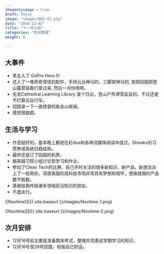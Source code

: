 ```yaml
---
showonlyimage : true
draft: false
image: "images/002-02.png"
date: "2016-12-02"
title: "十一月小结"
categories: "时间管理"
weight: 0

---
```


<!--more-->

## 大事件
- 黑五入了 GoPro Hero 5!
- 还入了一堆奇奇怪怪的配件，手持云台神马的，三脚架神马的, 放假回国把登山露营装备们拿过来, 然后一月份啧啧。
- 先去Cathedral Learning Library 录个日出，登山户外滑雪妥妥的，不过还是不打算买自行车。
- 回国录一下一直想录的紫金山夜骑。
- 感觉很跑题。

## 生活与学习
- 作息挺好的，基本晚上都是在赶due和各种流媒体阅读中度过，Streaks的习惯养成系统日趋成熟。
- 最终还是订了回国的机票。
- 越来越习惯小组讨论型学习和作业，
- 参加了Clean Tech的比赛，自己平时关注的很多新知识、新产品、新想法派上了一些用处。深感美国的高科技市场非常具有梦想和情怀，想做就做的产品数不胜数。
- 感谢给我传授诸多领域前沿知识的朋友。
- 不虚此行。

![Novtime1]({{ site.baseurl }}/images/Novtime-1.png)


![Novtime2]({{ site.baseurl }}/images/Novtime-2.png)

## 次月安排
- 12月16号前主要是准备期末考试，整理并完善这学期学习的知识。
- 12月16号至29号回国，祝我自己好运。